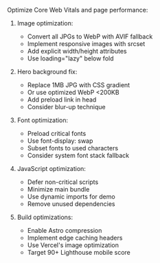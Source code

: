 Optimize Core Web Vitals and page performance:

1. Image optimization:
   - Convert all JPGs to WebP with AVIF fallback
   - Implement responsive images with srcset
   - Add explicit width/height attributes
   - Use loading="lazy" below fold

2. Hero background fix:
   - Replace 1MB JPG with CSS gradient
   - Or use optimized WebP <200KB
   - Add preload link in head
   - Consider blur-up technique

3. Font optimization:
   - Preload critical fonts
   - Use font-display: swap
   - Subset fonts to used characters
   - Consider system font stack fallback

4. JavaScript optimization:
   - Defer non-critical scripts
   - Minimize main bundle
   - Use dynamic imports for demo
   - Remove unused dependencies

5. Build optimizations:
   - Enable Astro compression
   - Implement edge caching headers
   - Use Vercel's image optimization
   - Target 90+ Lighthouse mobile score
